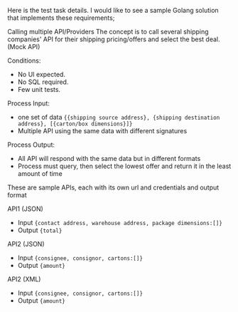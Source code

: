 Here is the test task details. I would like to see a sample Golang solution that implements these requirements;

Calling multiple API/Providers
The concept is to call several shipping companies' API for their shipping pricing/offers and select the best deal. (Mock API)

Conditions:
- No UI expected.
- No SQL required.
- Few unit tests.

Process Input:
- one set of data `{{shipping source address}, {shipping destination address}, [{carton/box dimensions}]}`
- Multiple API using the same data with different signatures

Process Output:
- All API will respond with the same data but in different formats
- Process must query, then select the lowest offer and return it in the least amount of time

These are sample APIs, each with its own url and credentials and output format

API1 (JSON)
- Input `{contact address, warehouse address, package dimensions:[]}`
- Output `{total}`

API2 (JSON)
- Input `{consignee, consignor, cartons:[]}`
- Output `{amount}`

API2 (XML)
- Input `{consignee, consignor, cartons:[]}`
- Output `{amount}`

